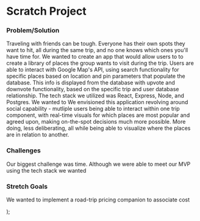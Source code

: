 <h1>Scratch Project</h1>
      <div>
        <h3>Problem/Solution</h3>
        <p>
          Traveling with friends can be tough. Everyone has their own spots they
          want to hit, all during the same trip, and no one knows which ones
          you'll have time for. We wanted to create an app that would allow
          users to to create a library of places the group wants to visit during
          the trip. Users are able to interact with Google Map's API, using
          search functionality for specific places based on location and pin
          parameters that populate the database. This info is displayed from the
          database with upvote and downvote functionality, based on the specific
          trip and user database relationship. The tech stack we utilized was
          React, Express, Node, and Postgres. We wanted to We envisioned this
          application revolving around social capability - mutliple users being
          able to interact within one trip component, with real-time visuals for
          which places are most popular and agreed upon, making on-the-spot
          decisions much more possible. More doing, less deliberating, all while
          being able to visualize where the places are in relation to another.
        </p>
      </div>
      <div>
        <h3>Challenges</h3>
        <p>
          Our biggest challenge was time. Although we were able to meet our MVP
          using the tech stack we wanted
        </p>
      </div>
      <div>
        <h3>Stretch Goals</h3>
        <p>
          We wanted to implement a road-trip pricing companion to associate cost
        </p>
      </div>
    </div>
  );
